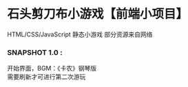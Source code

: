 # 石头剪刀布小游戏【前端小项目】
HTML/CSS/JavaScript 静态小游戏
部分资源来自网络
### SNAPSHOT 1.0 : 
开始界面，BGM：《卡农》钢琴版<br>
需要刷新才可进行第二次游玩
